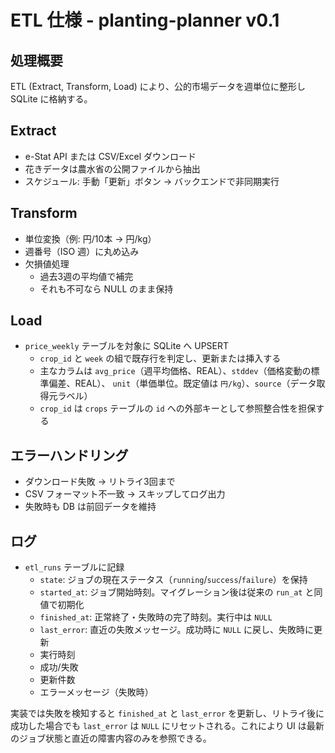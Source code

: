 # ETL 仕様 - planting-planner v0.1

## 処理概要

ETL (Extract, Transform, Load) により、公的市場データを週単位に整形し SQLite に格納する。

## Extract

- e-Stat API または CSV/Excel ダウンロード
- 花きデータは農水省の公開ファイルから抽出
- スケジュール: 手動「更新」ボタン → バックエンドで非同期実行

## Transform

- 単位変換（例: 円/10本 → 円/kg）
- 週番号（ISO 週）に丸め込み
- 欠損値処理
  - 過去3週の平均値で補完
  - それも不可なら NULL のまま保持

## Load

- `price_weekly` テーブルを対象に SQLite へ UPSERT
  - `crop_id` と `week` の組で既存行を判定し、更新または挿入する
  - 主なカラムは `avg_price`（週平均価格、REAL）、`stddev`（価格変動の標準偏差、REAL）、
    `unit`（単価単位。既定値は `円/kg`）、`source`（データ取得元ラベル）
  - `crop_id` は `crops` テーブルの `id` への外部キーとして参照整合性を担保する

## エラーハンドリング

- ダウンロード失敗 → リトライ3回まで
- CSV フォーマット不一致 → スキップしてログ出力
- 失敗時も DB は前回データを維持

## ログ

- `etl_runs` テーブルに記録
  - `state`: ジョブの現在ステータス（`running`/`success`/`failure`）を保持
  - `started_at`: ジョブ開始時刻。マイグレーション後は従来の `run_at` と同値で初期化
  - `finished_at`: 正常終了・失敗時の完了時刻。実行中は `NULL`
  - `last_error`: 直近の失敗メッセージ。成功時に `NULL` に戻し、失敗時に更新
  - 実行時刻
  - 成功/失敗
  - 更新件数
  - エラーメッセージ（失敗時）

実装では失敗を検知すると `finished_at` と `last_error` を更新し、リトライ後に成功した場合でも
`last_error` は `NULL` にリセットされる。これにより UI は最新のジョブ状態と直近の障害内容のみを参照できる。
